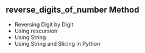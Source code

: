## reverse_digits_of_number Method
- Reversing Digit by Digit
- Using rescursion 
- Using String
- Using String and Slicing in Python

